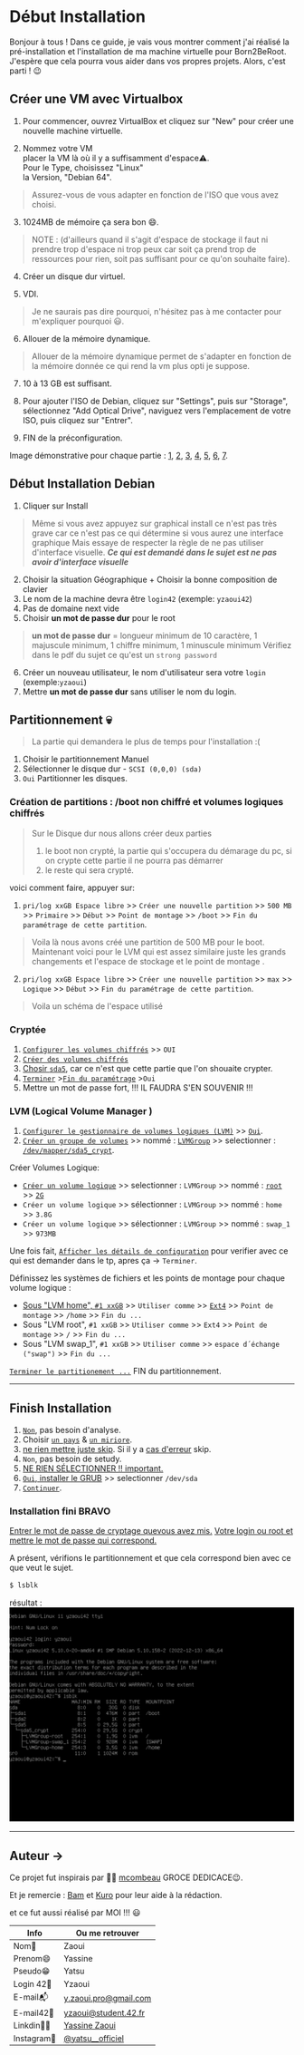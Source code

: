 # Début Installation

Bonjour à tous ! Dans ce guide, je vais vous montrer comment j'ai réalisé la pré-installation et l'installation de ma machine virtuelle pour Born2BeRoot. J'espère que cela pourra vous aider dans vos propres projets. Alors, c'est parti ! :wink:

## Créer une VM avec Virtualbox
1. Pour commencer, ouvrez VirtualBox et cliquez sur "New" pour créer une nouvelle machine virtuelle.

2. Nommez votre VM<br>placer la VM là où il y a suffisamment d'espace⚠️.<br>Pour le Type, choisissez "Linux"<br>la Version, "Debian 64". 
> Assurez-vous de vous adapter en fonction de l'ISO que vous avez choisi.

3. 1024MB de mémoire ça sera bon 😄. 
> NOTE : (d'ailleurs quand il s'agit d'espace de stockage il faut ni prendre trop d'espace ni trop peux car soit ça prend trop de ressources pour rien, soit pas suffisant pour ce qu'on souhaite faire).

4. Créer un disque dur virtuel.

5. VDI.
> Je ne saurais pas dire pourquoi, n'hésitez pas à me contacter pour m'expliquer pourquoi 😃.

6. Allouer de la mémoire dynamique.
> Allouer de la mémoire dynamique permet de s'adapter en fonction de la mémoire donnée ce qui rend la vm plus opti je suppose.

7.  10 à 13 GB est suffisant.

8. Pour ajouter l'ISO de Debian, cliquez sur "Settings", puis sur "Storage", sélectionnez "Add Optical Drive", naviguez vers l'emplacement de votre ISO, puis cliquez sur "Entrer".

9. FIN de la préconfiguration. 

Image démonstrative pour chaque partie :
[1](https://github.com/yatsuZ/B2BR/blob/main/image/Installation_image/Preconfiguration/appuyer_sur_new_pour_cree_VM.png), [2](https://github.com/yatsuZ/B2BR/blob/main/image/Installation_image/Preconfiguration/Nomme_laVM_LaSituer_ET_definir_L_os.png), [3](https://github.com/yatsuZ/B2BR/blob/main/image/Installation_image/Preconfiguration/taille_de_la_RAM.png), [4](https://github.com/yatsuZ/B2BR/blob/main/image/Installation_image/Preconfiguration/Cree_un_Disk_virtuel.png), [5](https://github.com/yatsuZ/B2BR/blob/main/image/Installation_image/Preconfiguration/Type_de_disk.png), [6](https://github.com/yatsuZ/B2BR/blob/main/image/Installation_image/Preconfiguration/Memoir_dynamique.png), [7](https://github.com/yatsuZ/B2BR/blob/main/image/Installation_image/Preconfiguration/Taille_de_la_memoir.png).

## Début Installation Debian

1. Cliquer sur Install 
> Même si vous avez appuyez sur graphical install ce n'est pas très grave car ce n'est pas ce qui détermine si vous aurez une interface graphique
> Mais essaye de respecter la règle de ne pas utiliser d'interface visuelle. ***Ce qui est demandé dans le sujet est ne pas avoir d'interface visuelle***
2. Choisir la situation Géographique + Choisir la bonne composition de clavier
3. Le nom de la machine devra être ```login42``` (exemple: ```yzaoui42```)
4. Pas de domaine next vide
5. Choisir <strong>un mot de passe dur</strong> pour le root
> <strong>un mot de passe dur</strong> = longueur minimum de 10 caractère, 1 majuscule minimum, 1 chiffre minimum, 1 minuscule minimum
> Vérifiez dans le pdf du sujet ce qu'est un `strong password`
6. Créer un nouveau utilisateur, le nom d'utilisateur sera votre `login` (exemple:`yzaoui`)
7. Mettre <strong>un mot de passe dur</strong> sans utiliser le nom du login.

## Partitionnement 💀

> La partie qui demandera le plus de temps pour l'installation :(
1. Choisir le partitionnement Manuel
2. Sélectionner le disque dur - ``SCSI (0,0,0) (sda)``
3. ``Oui`` Partitionner les disques.

### Création de partitions : /boot non chiffré et volumes logiques chiffrés

> Sur le Disque dur nous allons créer deux parties 
> 1. le boot non crypté, la partie qui s'occupera du démarage du pc, si on crypte cette partie il ne pourra pas démarrer
> 2. le reste qui sera crypté.

voici comment faire, appuyer sur:
1. `pri/log xxGB Espace libre` >> `Créer une nouvelle partition` >> `500 MB` >> `Primaire` >> `Début` >> `Point de montage` >> `/boot` >> `Fin du paramétrage de cette partition`.
> Voila là nous avons créé une partition de 500 MB pour le boot.
> Maintenant voici pour le LVM qui est assez similaire juste les grands changements et l'espace de stockage et le point de montage .

2. `pri/log xxGB Espace libre` >> `Créer une nouvelle partition` >> `max` >> `Logique` >> `Début` >> `Fin du paramétrage de cette partition`.
> Voila un schéma de l'espace utilisé 

### Cryptée

1. [`Configurer les volumes chiffrés`](https://github.com/yatsuZ/B2BR/blob/main/image/Installation_image/Cryptage/Configurer_les_volumes_chiffre.png) >> `OUI`
2. [`Créer des volumes chiffrés`](https://github.com/yatsuZ/B2BR/blob/main/image/Installation_image/Cryptage/Creer_des_volumes_chiffre.png)
3. [Chosir `sda5`](https://github.com/yatsuZ/B2BR/blob/main/image/Installation_image/Cryptage/selectione_sda5.png), car ce n'est que cette partie que l'on shouaite crypter.
4. [`Terminer`](https://github.com/yatsuZ/B2BR/blob/main/image/Installation_image/Cryptage/Terminer_cryptage.png) >[`Fin du paramétrage`](https://github.com/yatsuZ/B2BR/blob/main/image/Installation_image/Cryptage/Fin_du%20parametrage.png) >`Oui` 
5. Mettre un mot de passe fort, !!! IL FAUDRA S'EN SOUVENIR !!!

### LVM (Logical Volume Manager )

1. [```Configurer le gestionnaire de volumes logiques (LVM)```](https://github.com/yatsuZ/B2BR/blob/main/image/Installation_image/LVM/Configurer%20le%20gestionnaire%20de%20volumes%20logiques%20(LVM).png) >> [```Oui```](https://github.com/yatsuZ/B2BR/blob/main/image/Installation_image/LVM/oui_LVM.png).
3. [```Créer un groupe de volumes```](https://github.com/yatsuZ/B2BR/blob/main/image/Installation_image/LVM/Creer%20un%20groupe%20de%20volumes.png) >> nommé : [```LVMGroup```](https://github.com/yatsuZ/B2BR/blob/main/image/Installation_image/LVM/nommr_LVMGroup.png) >> selectionner : [```/dev/mapper/sda5_crypt```](https://github.com/yatsuZ/B2BR/blob/main/image/Installation_image/LVM/selectionner%20sda5.png).

Créer Volumes Logique:
* [```Créer un volume logique```](https://github.com/yatsuZ/B2BR/blob/main/image/Installation_image/LVM/afficher_les_detail_LVM.png) >>  selectionner : ```LVMGroup``` >> nommé : [```root```](https://github.com/yatsuZ/B2BR/blob/main/image/Installation_image/LVM/nomme.png)     >> [```2G```](https://github.com/yatsuZ/B2BR/blob/main/image/Installation_image/LVM/espace.png)
* ```Créer un volume logique``` >>  sélectionner : ```LVMGroup``` >> nommé : ```home```     >> ```3.8G```
* ```Créer un volume logique``` >>  sélectionner : ```LVMGroup``` >> nommé : ```swap_1```   >> ```973MB```

Une fois fait, [```Afficher les détails de configuration```](https://github.com/yatsuZ/B2BR/blob/main/image/Installation_image/LVM/affichage_info.png) pour verifier avec ce qui est demander dans le tp, apres ça -> ```Terminer```.

Définissez les systèmes de fichiers et les points de montage pour chaque volume logique :
* [Sous "LVM home",    ```#1 xxGB```](https://github.com/yatsuZ/B2BR/blob/main/image/Installation_image/LVM/cree_la_partie_Root.png) >> ```Utiliser comme``` >> [```Ext4```](https://github.com/yatsuZ/B2BR/blob/main/image/Installation_image/LVM/ext4.png) >> ```Point de montage``` >> ```/home``` >> ```Fin du ...```
* Sous "LVM root",    ```#1 xxGB``` >> ```Utiliser comme``` >> ```Ext4``` >> ```Point de montage``` >> ```/``` >> ```Fin du ...```
* Sous "LVM swap_1",  ```#1 xxGB``` >> ```Utiliser comme``` >> ```espace d´échange ("swap")``` >> ```Fin du ...```

[```Terminer le partitionement ...```](https://github.com/yatsuZ/B2BR/blob/main/image/Installation_image/LVM/Terminer.png)
FIN du partitionnement.

---

## Finish Installation
1. [```Non```](https://github.com/yatsuZ/B2BR/blob/main/image/Installation_image/FIN/analyse.png), pas besoin d'analyse.
2. Choisir [```un pays```](https://github.com/yatsuZ/B2BR/blob/main/image/Installation_image/FIN/gestion_de_paquet_pays.png) &  [```un miriore```](https://github.com/yatsuZ/B2BR/blob/main/image/Installation_image/FIN/mirroire.png).
3. [ne rien mettre juste skip](https://github.com/yatsuZ/B2BR/blob/main/image/Installation_image/FIN/pas_de_http.png).
Si il y a [cas d'erreur](https://github.com/yatsuZ/B2BR/blob/main/image/Installation_image/FIN/Erreur_depot.png) skip.
4. ```Non```, pas besoin de setudy.
5. [NE RIEN SÉLECTIONNER !! important.](https://github.com/yatsuZ/B2BR/blob/main/image/Installation_image/FIN/pas_de_logiciel.png)
6. [```Oui```, installer le GRUB](https://github.com/yatsuZ/B2BR/blob/main/image/Installation_image/FIN/Grub_install.png) >> selectionner ```/dev/sda```
7. [```Continuer```](https://github.com/yatsuZ/B2BR/blob/main/image/Installation_image/FIN/FIN.png).

### Installation fini BRAVO

[Entrer le mot de passe de cryptage quevous avez mis.](https://github.com/yatsuZ/B2BR/blob/main/image/Installation_image/FIN/cryptage_entrer.png)
[Votre login ou root et mettre le mot de passe qui correspond.](https://github.com/yatsuZ/B2BR/blob/main/image/Installation_image/FIN/login.png)

A présent, vérifions le partitionnement et que cela correspond bien avec ce que veut le sujet.

```bash
$ lsblk
```

résultat :
<img src="https://github.com/yatsuZ/B2BR/blob/main/image/Installation_image/FIN/lsblk.png" alt="Resultat lsblk">

---

## Auteur ->

Ce projet fut inspirais par 🥁🥁 [mcombeau](https://github.com/mcombeau/Born2beroot) GROCE DEDICACE😉.

Et je remercie :
[Bam](https://github.com/mozaBit) et [Kuro](https://github.com/kvroooo) pour leur aide à la rédaction.

et ce fut aussi réalisé par MOI !!! :smiley:

| Info          | Ou me retrouver                                                      |
| ------------- | -------------------------------------------------------------------- |
| Nom👋         | Zaoui                                                                |
| Prenom😄      | Yassine                                                              |
| Pseudo😁      | Yatsu                                                                |
| Login 42🏫    | Yzaoui                                                               |
| E-mail📬      | y.zaoui.pro@gmail.com                                                |
| E-mail42📩    | yzaoui@student.42.fr                                                 |
| Linkdin👨‍💻     | [Yassine Zaoui](https://www.linkedin.com/in/yassine-zaoui-23b005229/)|
| Instagram📸   | [@yatsu__officiel](https://www.instagram.com/yatsu__officiel/)       |
